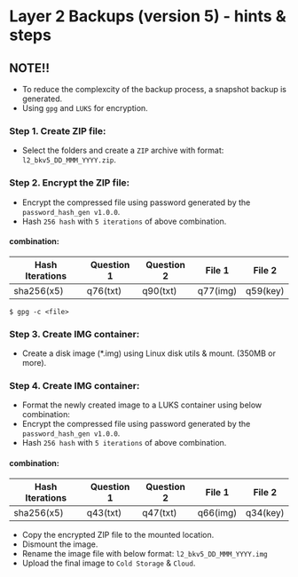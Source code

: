 # Layer 2 Backups (version 5) - hints & steps

##  NOTE!!
- To reduce the complexcity of the backup process, a snapshot backup is generated.
- Using `gpg` and `LUKS` for encryption.


### Step 1. Create ZIP file:
- Select the folders and create a `ZIP` archive with format: `l2_bkv5_DD_MMM_YYYY.zip`.

### Step 2. Encrypt the ZIP file:
- Encrypt the compressed file using password generated by the `password_hash_gen v1.0.0`.
- Hash `256 hash` with `5 iterations` of above combination.
#### combination:
Hash Iterations | Question 1 | Question 2 | File 1 | File 2 |
--- | --- | --- |--- |--- |
sha256(x5) | q76(txt)  | q90(txt) | q77(img) | q59(key) |
```
$ gpg -c <file>
```
### Step 3. Create IMG container:
- Create a disk image (*.img) using Linux disk utils & mount. (350MB or more).

### Step 4. Create IMG container:
- Format the newly created image to a LUKS container using below combination:
- Encrypt the compressed file using password generated by the `password_hash_gen v1.0.0`.
- Hash `256 hash` with `5 iterations` of above combination.

#### combination:
Hash Iterations | Question 1 | Question 2 | File 1 | File 2 |
--- | --- | --- |--- |--- |
sha256(x5) | q43(txt)  | q47(txt) | q66(img) | q34(key) |

- Copy the encrypted ZIP file to the mounted location.
- Dismount the image.
- Rename the image file with below format:
`l2_bkv5_DD_MMM_YYYY.img`
- Upload the final image to `Cold Storage` & `Cloud`.